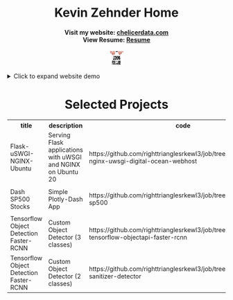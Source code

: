 <p align="center">
	<h1 style="text-align: center">
		Kevin Zehnder Home</h1>
  		<h4 style="text-align: center">
		Visit my website: 
	<a href="https://chelicerdata.com/" title="Personal Website">chelicerdata.com</a>
	<br>
		View Resume:
	<a href="https://github.com/righttrianglesrkewl3/job/blob/main/docs/imgs/KEVIN_ZEHNDER_jan2021_u_git.pdf" title="Resume">Resume</a> 
		</h4>
</p>

<p align="center">
  <img src="docs/imgs/job1_resized.jpeg" style="width:32px;height:32px;">
</p>

<details>
<summary>Click to expand website demo</summary>
<p align="center">
  <img src="docs/imgs/website.gif">
</p>
</details>

<div class="content">
    <h1 style="text-align: center">Selected Projects</h1>
    <table>
        <tr>
            <th>title</th>
            <th>description</th>
            <th>code</th>
            <th>thumbnail</th>
        </tr>
	<tr>
                <td>Flask-uSWGI-NGINX-Ubuntu</td>
                <td>Serving Flask applications with uWSGI and NGINX on Ubuntu 20</td>
                <td>https://github.com/righttrianglesrkewl3/job/tree/main/flask-nginx-uwsgi-digital-ocean-webhost</td>
                <td><img src="https://github.com/righttrianglesrkewl3/job/blob/main/docs/imgs/website.gif"></td>
            </tr>
            <tr>
                <td>Dash SP500 Stocks</td>
                <td>Simple Plotly-Dash App</td>
                <td>https://github.com/righttrianglesrkewl3/job/tree/main/plotlydash-sp500</td>
                <td><img src="https://github.com/righttrianglesrkewl3/job/blob/main/docs/imgs/dash_sp500.gif"></td>
            </tr>
            <tr>
                <td>Tensorflow Object Detection Faster-RCNN</td>
                <td>Custom Object Detector (3 classes)</td>
                <td>https://github.com/righttrianglesrkewl3/job/tree/main/cv-tensorflow-objectapi-faster-rcnn</td>
                <td><img src="https://github.com/righttrianglesrkewl3/job/blob/main/docs/imgs/resized_ten1.png"></td>
            </tr>
	    <tr>
                <td>Tensorflow Object Detection Faster-RCNN</td>
                <td>Custom Object Detector (2 classes)</td>
                <td>https://github.com/righttrianglesrkewl3/job/tree/main/cv-sanitizer-detector</td>
                <td><img src="https://github.com/righttrianglesrkewl3/job/blob/main/docs/imgs/docs/imgs/usage2.png"></td>
            </tr>
    </table>
